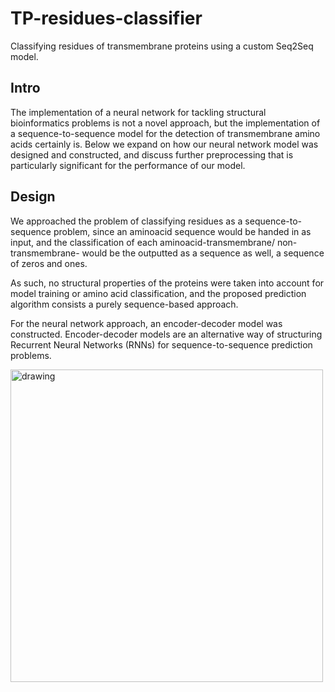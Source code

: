 # TP-residues-classifier
Classifying residues of transmembrane proteins using a custom Seq2Seq model.

## Intro

The implementation of a neural network for tackling structural bioinformatics problems is not a novel approach, but the implementation of a sequence-to-sequence model for the detection of transmembrane amino acids certainly is. Below we expand on how our neural network model was designed and constructed, and discuss further preprocessing that is particularly significant for the performance of our model.

## Design

We approached the problem of classifying residues as a sequence-to-sequence problem, since an aminoacid sequence would be handed in as input, and the classification of each aminoacid-transmembrane/ non-transmembrane- would be the outputted as a sequence as well, a sequence of zeros and ones. 

As such, no structural properties of the proteins were taken into account for model training or amino acid classification, and the proposed prediction algorithm consists a purely sequence-based approach. 

For the neural network approach, an encoder-decoder model was constructed. Encoder-decoder models are an alternative way of structuring Recurrent Neural Networks (RNNs) for sequence-to-sequence prediction problems.

<img src="./images/aaa.jpg" alt="drawing" width="500"/>
